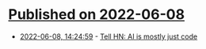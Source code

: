 # [Published on 2022-06-08](index.md)

* [2022-06-08, 14:24:59](https://news.ycombinator.com/item?id=31667817) - [Tell HN: AI is mostly just code](https://news.ycombinator.com/item?id=31667817)
